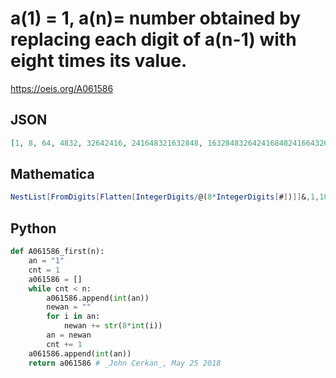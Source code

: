 # a\(1\) \= 1, a\(n\)\= number obtained by replacing each digit of a\(n\-1\) with eight times its value\.
https://oeis.org/A061586
## JSON
```JSON
[1, 8, 64, 4832, 32642416, 241648321632848, 1632848326424168482416643264, 84824166432642416483216328486432641632848483224164832, 64326416328484832241648321632848326424168482416643264483224164832848241664326432642416163284832642416]
```
## Mathematica
```Mathematica
NestList[FromDigits[Flatten[IntegerDigits/@(8*IntegerDigits[#])]]&,1,10] (* _Harvey P. Dale_, Sep 22 2012 *)
```
## Python
```Python
def A061586_first(n):
    an = "1"
    cnt = 1
    a061586 = []
    while cnt < n:
        a061586.append(int(an))
        newan = ""
        for i in an:
            newan += str(8*int(i))
        an = newan
        cnt += 1
    a061586.append(int(an))
    return a061586 # _John Cerkan_, May 25 2018
```
